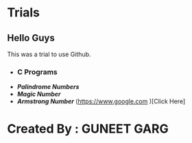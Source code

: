 # Trials
## Hello Guys
This was a trial to use Github.
- ### C Programs
* ***Palindrome Numbers***
* ***Magic Number***
* ***Armstrong Number*** (https://www.google.com )[Click Here]

 # Created By : GUNEET GARG 
